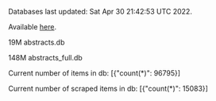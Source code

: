 Databases last updated: Sat Apr 30 21:42:53 UTC 2022. 

Available [here](https://github.com/cbeauhilton/ash-db/releases).


19M	abstracts.db

148M	abstracts_full.db

Current number of items in db:
[{"count(*)": 96795}]

Current number of scraped items in db:
[{"count(*)": 15083}]
